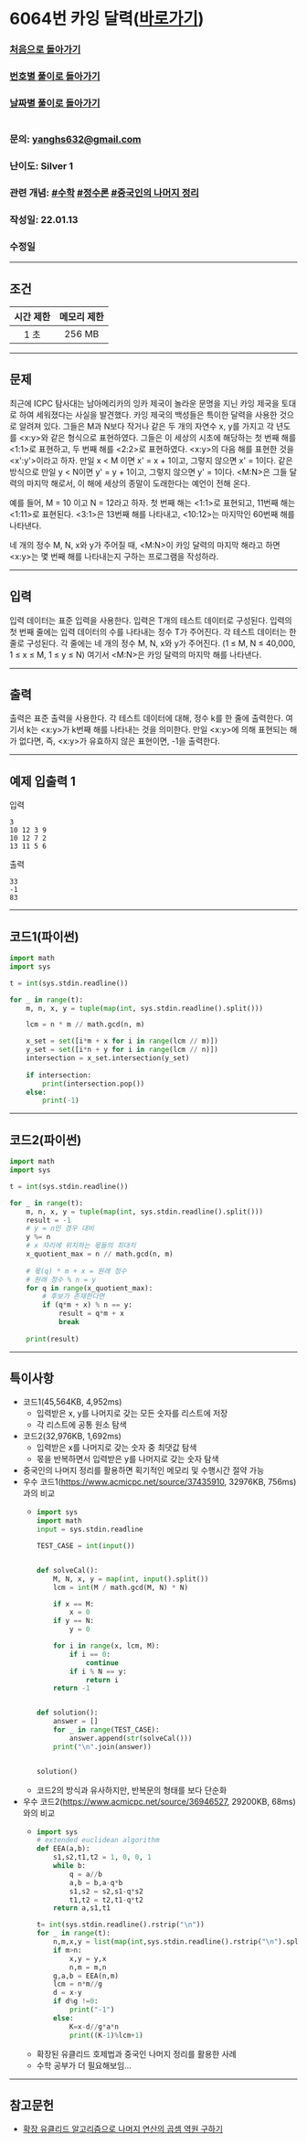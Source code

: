 # 6064번 카잉 달력([바로가기](https://www.acmicpc.net/problem/6064))

### [처음으로 돌아가기](/README.md)
### [번호별 풀이로 돌아가기](README.md)
### [날짜별 풀이로 돌아가기](/Sort%20by%20date.md)
#
### 문의: yanghs632@gmail.com
### 난이도: Silver 1
### 관련 개념: [#수학](https://www.acmicpc.net/problemset?sort=ac_desc&algo=124) [#정수론](https://www.acmicpc.net/problemset?sort=ac_desc&algo=95) [#중국인의 나머지 정리](https://www.acmicpc.net/problemset?sort=ac_desc&algo=19)
### 작성일: 22.01.13
### 수정일

---
## 조건
시간 제한|메모리 제한
:---:|:---:
1 초|256 MB

---
## 문제
최근에 ICPC 탐사대는 남아메리카의 잉카 제국이 놀라운 문명을 지닌 카잉 제국을 토대로 하여 세워졌다는 사실을 발견했다. 카잉 제국의 백성들은 특이한 달력을 사용한 것으로 알려져 있다. 그들은 M과 N보다 작거나 같은 두 개의 자연수 x, y를 가지고 각 년도를 <x:y>와 같은 형식으로 표현하였다. 그들은 이 세상의 시초에 해당하는 첫 번째 해를 <1:1>로 표현하고, 두 번째 해를 <2:2>로 표현하였다. <x:y>의 다음 해를 표현한 것을 <x':y'>이라고 하자. 만일 x < M 이면 x' = x + 1이고, 그렇지 않으면 x' = 1이다. 같은 방식으로 만일 y < N이면 y' = y + 1이고, 그렇지 않으면 y' = 1이다. <M:N>은 그들 달력의 마지막 해로서, 이 해에 세상의 종말이 도래한다는 예언이 전해 온다. 

예를 들어, M = 10 이고 N = 12라고 하자. 첫 번째 해는 <1:1>로 표현되고, 11번째 해는 <1:11>로 표현된다. <3:1>은 13번째 해를 나타내고, <10:12>는 마지막인 60번째 해를 나타낸다. 

네 개의 정수 M, N, x와 y가 주어질 때, <M:N>이 카잉 달력의 마지막 해라고 하면 <x:y>는 몇 번째 해를 나타내는지 구하는 프로그램을 작성하라. 

---
## 입력
입력 데이터는 표준 입력을 사용한다. 입력은 T개의 테스트 데이터로 구성된다. 입력의 첫 번째 줄에는 입력 데이터의 수를 나타내는 정수 T가 주어진다. 각 테스트 데이터는 한 줄로 구성된다. 각 줄에는 네 개의 정수 M, N, x와 y가 주어진다. (1 ≤ M, N ≤ 40,000, 1 ≤ x ≤ M, 1 ≤ y ≤ N) 여기서 <M:N>은 카잉 달력의 마지막 해를 나타낸다.

---
## 출력
출력은 표준 출력을 사용한다. 각 테스트 데이터에 대해, 정수 k를 한 줄에 출력한다. 여기서 k는 <x:y>가 k번째 해를 나타내는 것을 의미한다. 만일 <x:y>에 의해 표현되는 해가 없다면, 즉, <x:y>가 유효하지 않은 표현이면, -1을 출력한다.

---
## 예제 입출력 1
입력
```
3
10 12 3 9
10 12 7 2
13 11 5 6
```

출력
```
33
-1
83
```
---
## 코드1(파이썬)
```python
import math
import sys

t = int(sys.stdin.readline())

for _ in range(t):
    m, n, x, y = tuple(map(int, sys.stdin.readline().split()))

    lcm = n * m // math.gcd(n, m)

    x_set = set([i*m + x for i in range(lcm // m)])
    y_set = set([i*n + y for i in range(lcm // n)])
    intersection = x_set.intersection(y_set)
    
    if intersection:
        print(intersection.pop())
    else:
        print(-1)

```

---
## 코드2(파이썬)
```python
import math
import sys

t = int(sys.stdin.readline())

for _ in range(t):
    m, n, x, y = tuple(map(int, sys.stdin.readline().split()))
    result = -1
    # y = n인 경우 대비
    y %= n
    # x 자리에 위치하는 몫들의 최대치
    x_quotient_max = n // math.gcd(n, m)
    
    # 몫(q) * m + x = 원래 정수
    # 원래 정수 % n = y
    for q in range(x_quotient_max):
        # 후보가 존재한다면
        if (q*m + x) % n == y:
            result = q*m + x
            break
    
    print(result)

```

---
## 특이사항
- 코드1(45,564KB, 4,952ms)
  - 입력받은 x, y를 나머지로 갖는 모든 숫자를 리스트에 저장
  - 각 리스트에 공통 원소 탐색
- 코드2(32,976KB, 1,692ms)
  - 입력받은 x를 나머지로 갖는 숫자 중 최댓값 탐색
  - 몫을 반복하면서 입력받은 y를 나머지로 갖는 숫자 탐색
- 중국인의 나머지 정리를 활용하면 획기적인 메모리 및 수행시간 절약 가능
- 우수 코드1(https://www.acmicpc.net/source/37435910, 32976KB, 756ms)과의 비교
  - ```python
    import sys
    import math
    input = sys.stdin.readline

    TEST_CASE = int(input())


    def solveCal():
        M, N, x, y = map(int, input().split())
        lcm = int(M / math.gcd(M, N) * N)

        if x == M:
            x = 0
        if y == N:
            y = 0

        for i in range(x, lcm, M):
            if i == 0:
                continue
            if i % N == y:
                return i
        return -1


    def solution():
        answer = []
        for _ in range(TEST_CASE):
            answer.append(str(solveCal()))
        print("\n".join(answer))


    solution()
    
    ```
  - 코드2의 방식과 유사하지만, 반복문의 형태를 보다 단순화
- 우수 코드2(https://www.acmicpc.net/source/36946527, 29200KB, 68ms)와의 비교
  - ```python
    import sys
    # extended euclidean algorithm
    def EEA(a,b):
        s1,s2,t1,t2 = 1, 0, 0, 1
        while b:
            q = a//b
            a,b = b,a-q*b
            s1,s2 = s2,s1-q*s2
            t1,t2 = t2,t1-q*t2
        return a,s1,t1

    t= int(sys.stdin.readline().rstrip("\n"))
    for _ in range(t):
        n,m,x,y = list(map(int,sys.stdin.readline().rstrip("\n").split(" ")))
        if m>n:
            x,y = y,x
            n,m = m,n
        g,a,b = EEA(n,m)
        lcm = n*m//g
        d = x-y
        if d%g !=0:
            print("-1")
        else:
            K=x-d//g*a*n
            print((K-1)%lcm+1)

    ```
  - 확장된 유클리드 호제법과 중국인 나머지 정리를 활용한 사례
  - 수학 공부가 더 필요해보임...

---
## 참고문헌
- [확장 유클리드 알고리즘으로 나머지 연산의 곱셈 역원 구하기](https://blog.joonas.io/25?category=722678)
